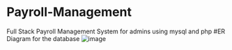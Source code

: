 # Payroll-Management
Full Stack Payroll Management System for admins using mysql and php
#ER Diagram for the database
![image](https://user-images.githubusercontent.com/76104612/114657114-fc1f2500-9d0c-11eb-9fb7-8f2532c98786.png)
